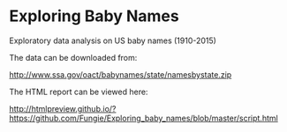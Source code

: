 # Exploring Baby Names

Exploratory data analysis on US baby names (1910-2015)

The data can be downloaded from:

http://www.ssa.gov/oact/babynames/state/namesbystate.zip


The HTML report can be viewed here:

http://htmlpreview.github.io/?https://github.com/Fungie/Exploring_baby_names/blob/master/script.html